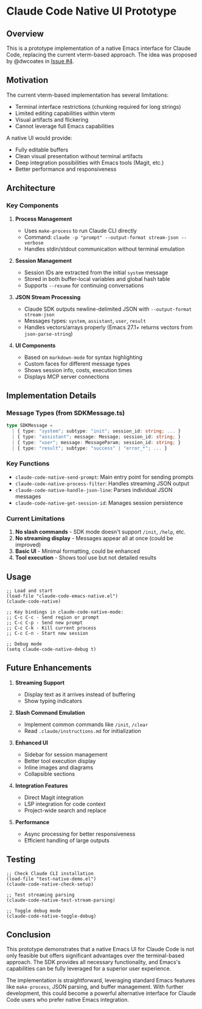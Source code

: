 # Claude Code Native UI Prototype

## Overview

This is a prototype implementation of a native Emacs interface for Claude Code, replacing the current vterm-based approach. The idea was proposed by @dwcoates in [Issue #4](https://github.com/yuya373/claude-code-emacs/issues/4).

## Motivation

The current vterm-based implementation has several limitations:
- Terminal interface restrictions (chunking required for long strings)
- Limited editing capabilities within vterm
- Visual artifacts and flickering
- Cannot leverage full Emacs capabilities

A native UI would provide:
- Fully editable buffers
- Clean visual presentation without terminal artifacts
- Deep integration possibilities with Emacs tools (Magit, etc.)
- Better performance and responsiveness

## Architecture

### Key Components

1. **Process Management**
   - Uses `make-process` to run Claude CLI directly
   - Command: `claude -p "prompt" --output-format stream-json --verbose`
   - Handles stdin/stdout communication without terminal emulation

2. **Session Management**
   - Session IDs are extracted from the initial `system` message
   - Stored in both buffer-local variables and global hash table
   - Supports `--resume` for continuing conversations

3. **JSON Stream Processing**
   - Claude SDK outputs newline-delimited JSON with `--output-format stream-json`
   - Messages types: `system`, `assistant`, `user`, `result`
   - Handles vectors/arrays properly (Emacs 27.1+ returns vectors from `json-parse-string`)

4. **UI Components**
   - Based on `markdown-mode` for syntax highlighting
   - Custom faces for different message types
   - Shows session info, costs, execution times
   - Displays MCP server connections

## Implementation Details

### Message Types (from SDKMessage.ts)

```typescript
type SDKMessage =
  | { type: "system"; subtype: "init"; session_id: string; ... }
  | { type: "assistant"; message: Message; session_id: string; }
  | { type: "user"; message: MessageParam; session_id: string; }
  | { type: "result"; subtype: "success" | "error_*"; ... }
```

### Key Functions

- `claude-code-native-send-prompt`: Main entry point for sending prompts
- `claude-code-native-process-filter`: Handles streaming JSON output
- `claude-code-native-handle-json-line`: Parses individual JSON messages
- `claude-code-native-get-session-id`: Manages session persistence

### Current Limitations

1. **No slash commands** - SDK mode doesn't support `/init`, `/help`, etc.
2. **No streaming display** - Messages appear all at once (could be improved)
3. **Basic UI** - Minimal formatting, could be enhanced
4. **Tool execution** - Shows tool use but not detailed results

## Usage

```elisp
;; Load and start
(load-file "claude-code-emacs-native.el")
(claude-code-native)

;; Key bindings in claude-code-native-mode:
;; C-c C-c - Send region or prompt
;; C-c C-p - Send new prompt
;; C-c C-k - Kill current process
;; C-c C-n - Start new session

;; Debug mode
(setq claude-code-native-debug t)
```

## Future Enhancements

1. **Streaming Support**
   - Display text as it arrives instead of buffering
   - Show typing indicators

2. **Slash Command Emulation**
   - Implement common commands like `/init`, `/clear`
   - Read `.claude/instructions.md` for initialization

3. **Enhanced UI**
   - Sidebar for session management
   - Better tool execution display
   - Inline images and diagrams
   - Collapsible sections

4. **Integration Features**
   - Direct Magit integration
   - LSP integration for code context
   - Project-wide search and replace

5. **Performance**
   - Async processing for better responsiveness
   - Efficient handling of large outputs

## Testing

```elisp
;; Check Claude CLI installation
(load-file "test-native-demo.el")
(claude-code-native-check-setup)

;; Test streaming parsing
(claude-code-native-test-stream-parsing)

;; Toggle debug mode
(claude-code-native-toggle-debug)
```

## Conclusion

This prototype demonstrates that a native Emacs UI for Claude Code is not only feasible but offers significant advantages over the terminal-based approach. The SDK provides all necessary functionality, and Emacs's capabilities can be fully leveraged for a superior user experience.

The implementation is straightforward, leveraging standard Emacs features like `make-process`, JSON parsing, and buffer management. With further development, this could become a powerful alternative interface for Claude Code users who prefer native Emacs integration.